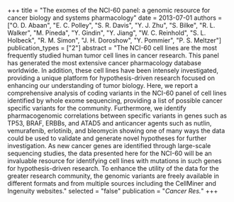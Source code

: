 +++
title = "The exomes of the NCI-60 panel: a genomic resource for cancer biology and systems pharmacology"
date = 2013-07-01
authors = ["O. D. Abaan", "E. C. Polley", "S. R. Davis", "Y. J. Zhu", "S. Bilke", "R. L. Walker", "M. Pineda", "Y. Gindin", "Y. Jiang", "W. C. Reinhold", "S. L. Holbeck", "R. M. Simon", "J. H. Doroshow", "Y. Pommier", "P. S. Meltzer"]
publication_types = ["2"]
abstract = "The NCI-60 cell lines are the most frequently studied human tumor cell lines in cancer research. This panel has generated the most extensive cancer pharmacology database worldwide. In addition, these cell lines have been intensely investigated, providing a unique platform for hypothesis-driven research focused on enhancing our understanding of tumor biology. Here, we report a comprehensive analysis of coding variants in the NCI-60 panel of cell lines identified by whole exome sequencing, providing a list of possible cancer specific variants for the community. Furthermore, we identify pharmacogenomic correlations between specific variants in genes such as TP53, BRAF, ERBBs, and ATAD5 and anticancer agents such as nutlin, vemurafenib, erlotinib, and bleomycin showing one of many ways the data could be used to validate and generate novel hypotheses for further investigation. As new cancer genes are identified through large-scale sequencing studies, the data presented here for the NCI-60 will be an invaluable resource for identifying cell lines with mutations in such genes for hypothesis-driven research. To enhance the utility of the data for the greater research community, the genomic variants are freely available in different formats and from multiple sources including the CellMiner and Ingenuity websites."
selected = "false"
publication = "*Cancer Res.*"
+++

